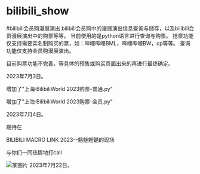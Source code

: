 # bilibili_show
#bilibili会员购漫展演出
bilibili会员购中的漫展演出信息查询与储存，以及bilibili会员漫展演出中的购票等等。
当前使用的是python语言进行查询与购票。
抢票功能仅支持需要实名制购买的票，如：哔哩哔哩BML，哔哩哔哩BW，cp等等。
查询功能仅支持会员购漫展演出。

目前购票功能不完善，等具体的预售或购买页面出来的再进行最终确定。


2023年7月3日。



增加了"上海·BilibiliWorld 2023购票-普通.py"

增加了"上海·BilibiliWorld 2023购票-会员.py"



2023年7月4日。




期待在

BILIBILI MACRO LINK 2023--魑魅魍魉的现场

与你们一同热情地打call

![某图片](https://github.com/lovebili/bilibili_show/assets/138492076/1115f6f4-4bba-4fc8-ad03-e224edcaa920)
2023年7月22日。

